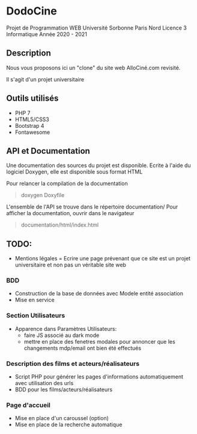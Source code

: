 # DodoCine

Projet de Programmation WEB 
Université Sorbonne Paris Nord 
Licence 3 Informatique
Année 2020 - 2021

## Description

Nous vous proposons ici un "clone" du site web AlloCiné.com revisité. 

Il s'agit d'un projet universitaire

## Outils utilisés

* PHP 7
* HTML5/CSS3
* Bootstrap 4
* Fontawesome

## API et Documentation

Une documentation des sources du projet est disponible. Ecrite à l'aide du logiciel Doxygen, elle est disponible sous format HTML

Pour relancer la compilation de la documentation
> doxygen Doxyfile


L'ensemble de l'API se trouve dans le répertoire documentation/
Pour afficher la documentation, ouvrir dans le navigateur
> documentation/html/index.html

## TODO:

* Mentions légales = Ecrire une page prévenant que ce site est un projet universitaire et non pas un véritable site web

### BDD
* Construction de la base de données avec Modele entité association
* Mise en service 

### Section Utilisateurs

* Apparence dans Paramètres Utilisateurs:
	* faire JS associé au dark mode
	* mettre en place des fenetres modales pour annoncer que les changements mdp/email ont bien été effectués

### Description des films et acteurs/réalisateurs
* Script PHP pour générer les pages d'informations automatiquement avec utilisation des urls
* BDD pour les films/acteurs/réalisateurs

### Page d'accueil
* Mise en place d'un caroussel (option)
* Mise en place de la recherche automatique




